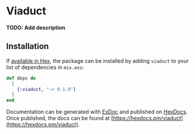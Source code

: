# Viaduct

**TODO: Add description**

## Installation

If [available in Hex](https://hex.pm/docs/publish), the package can be installed
by adding `viaduct` to your list of dependencies in `mix.exs`:

```elixir
def deps do
  [
    {:viaduct, "~> 0.1.0"}
  ]
end
```

Documentation can be generated with [ExDoc](https://github.com/elixir-lang/ex_doc)
and published on [HexDocs](https://hexdocs.pm). Once published, the docs can
be found at [https://hexdocs.pm/viaduct](https://hexdocs.pm/viaduct).

